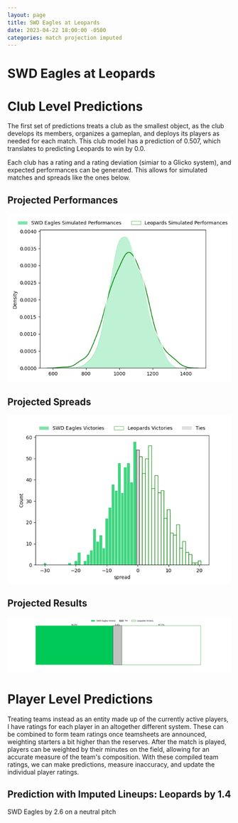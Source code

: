 ```yaml
---  
layout: page  
title: SWD Eagles at Leopards  
date: 2023-04-22 18:00:00 -0500  
categories: match projection imputed  
---
```

# SWD Eagles at Leopards

# Club Level Predictions


The first set of predictions treats a club as the smallest object, as the club develops its members, organizes a gameplan, and deploys its players as needed for each match. This club model has a prediction of 0.507, which translates to predicting Leopards to win by 0.0.

Each club has a rating and a rating deviation (simiar to a Glicko system), and expected performances can be generated. This allows for simulated matches and spreads like the ones below.
## Projected Performances


![Projected Performances](plots/performances_2023-04-22-Leopards-SWDEagles.png)
## Projected Spreads


![Projected Spreads](plots/spreads_2023-04-22-Leopards-SWDEagles.png)
## Projected Results


![Projected Results](plots/resultbar_2023-04-22-Leopards-SWDEagles.png)
# Player Level Predictions


Treating teams instead as an entity made up of the currently active players, I have ratings for each player in an altogether different system. These can be combined to form team ratings once teamsheets are announced, weighting starters a bit higher than the reserves. After the match is played, players can be weighted by their minutes on the field, allowing for an accurate measure of the team's composition. With these compiled team ratings, we can make predictions, measure inaccuracy, and update the individual player ratings.
## Prediction with Imputed Lineups: Leopards by 1.4


SWD Eagles by 2.6 on a neutral pitch


